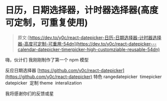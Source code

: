 # 日历，日期选择器，计时器选择器(高度可定制，可重复使用)

> 原文:[https://dev.to/y0c/react-datepicker-日历-日期选择器-计时器选择器-高度可定制-可重用-54dn](https://dev.to/y0c/react-datepicker---calendar-datepicker-timerpicker-high-customziable-reusable-54dn)

嗨，伙计们
我刚刚制作了第一个 npm 模型

反应日期选择器
[https://github.com/y0c/react-datepicker](https://github.com/y0c/react-datepicker)
特色
rangedatepicker 
timepicker 
datepicker 
定制 theme 
interalization 

我将感谢你们的反馈或星